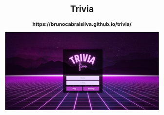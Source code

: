 <h1 align="center">Trivia</h1>

<h3 align="center">https://brunocabralsilva.github.io/trivia/</h3>

<img src="src/img/login.png" alt="Login Trivia" />
